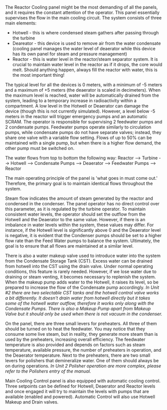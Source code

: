 The Reactor Cooling panel might be the most demanding of all the panels, and it requires the constant attention of the operator. This panel essentially supervises the flow in the main cooling circuit. The system consists of three main elements:

- Hotwell - this is where condensed steam gathers after passing through the turbine
- Deareator - this device is used to remove air from the water condensate (cooling panel manages the water level of deaerator while this device has its own panel for steam and pressure management)
- Reactor - this is water level in the reactor/steam separator system. It is crucial to maintain water level in the reactor as if it drops, the core would melt. Should anything happen, always fill the reactor with water, this is the most important thing!

The typical level for all the devices is 0 meters, with a minimum of -5 meters and a maximum of +5 meters (the deaerator is scaled in decimeters). When the maximum level is reached, water will be automatically drained from the system, leading to a temporary increase in radioactivity within a compartment. A low level in the Hotwell or Deaerator can damage the device (though this is not currently simulated). However, a level below -5 meters in the reactor will trigger emergency pumps and an automatic SCRAM. The operator is responsible for supervising 2 feedwater pumps and 2 condensate pumps. Feedwater pumps operate similarly to circulation pumps, while condensate pumps do not have separate valves; instead, they share one valve with a variable flow setting. Flows of up to 50% can be maintained with a single pump, but when there is a higher flow demand, the other pump must be switched on.

The water flows from top to bottom the following way:
Reactor --> Turbine --> Hotwell --> Condensate Pumps --> Deaerator --> Feedwater Pumps --> Reactor

The main operating principle of the panel is 'what goes in must come out.' Therefore, the primary goal is to maintain identical flows throughout the system.

Steam flow indicates the amount of steam generated by the reactor and condensed in the condenser. The panel operator has no direct control over this parameter, as it is regulated by the turbine operator. To maintain consistent water levels, the operator should set the outflow from the Hotwell and the Deaerator to the same value. However, if there is an imbalance in water levels within the system, these values may differ. For instance, if the Hotwell level is significantly above 0 and the Deaerator level is negative, it is evident that the Condenser pumps should be set to a higher flow rate than the Feed Water pumps to balance the system. Ultimately, the goal is to ensure that all flows are maintained at a similar level.

There is also a water makeup valve used to introduce water into the system from the Condensate Storage Tank (CST). Excess water can be drained from hotwell into the CST using the drain valve. Under normal operating conditions, this feature is rarely needed. However, if we lose water due to draining or steam venting, it becomes necessary to replenish the system. When the makeup pump adds water to the Hotwell, it raises its level, so be prepared to increase the flow of the Condensate pump accordingly. *In Unit #2 there are two selectable CST tanks and the hotwell control valve works a bit differently. It doesn't drain water from hotwell directly but it takes some of the hotwell water outflow, therefore it works only along with the Condensate Pumps. There is also a Makeup Pump apart from Makeup Valve but it should only be used when there is not vacuum in the condenser.*

On the panel, there are three small levers for preheaters. All three of them should be turned on to heat the feedwater. You may notice that they consume some live steam, but in reality, they generate more steam than is used by the preheaters, increasing overall efficiency. The feedwater temperature is also provided and depends on factors such as steam temperature, available pressure, the number of preheaters in operation, and the Deaerator temperature. Next to the preheaters, there are two small levers for polishers that demineralize water. One of them should always be on during operations. *In Unit 2 Polisher operation are more complex, please refer to the Polishers entry of the manual.*

Main Cooling Control panel is also equipped with automatic cooling control. Three setpoints can be defined for Hotwell, Deaerator and Reactor levels and once engaged it will try to maintain the levels with pumps that are available (enabled and powered). Automatic Control will also use Hotwell Makeup and Drain valves.
